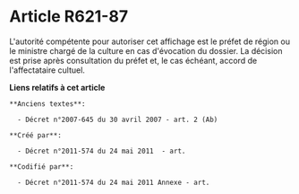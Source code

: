 # Article R621-87

L'autorité compétente pour autoriser cet affichage est le préfet de région ou le ministre chargé de la culture en cas
d'évocation du dossier. La décision est prise après consultation du préfet et, le cas échéant, accord de l'affectataire
cultuel.

**Liens relatifs à cet article**

	**Anciens textes**:

	  - Décret n°2007-645 du 30 avril 2007 - art. 2 (Ab)

	**Créé par**:

	  - Décret n°2011-574 du 24 mai 2011  - art.

	**Codifié par**:

	  - Décret n°2011-574 du 24 mai 2011 Annexe - art.
